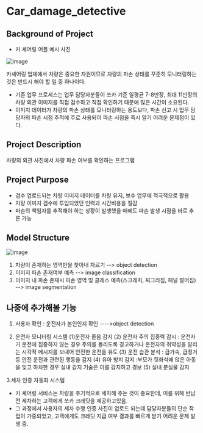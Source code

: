 # Car_damage_detective

## Background of Project
- 카 셰어링 어플 예시 사진

![image](https://user-images.githubusercontent.com/105347300/225243082-34cd3389-3427-44a1-b4f0-f8d7525863d3.png)

카셰어링 업체에서 차량은 중요한 자원이므로 차량의 파손 상태를 꾸준히 모니터링하는 것은 반드시 해야 할 일 중 하나이다.
- 기존 업무 프로세스는 업무 담당자분들이 쏘카 기준 일평균 7-8만장, 최대 11만장의 차량 외관 이미지를 직접 검수하고 직접 확인하기 때문에 많은 시간이 소요된다. 
- 이미지 데이터가 차량의 파손 상태를 모니터링하는 용도보다, 파손 신고 시 업무 담당자의 파손 시점 추적에 주로 사용되어 파손 시점을 즉시 알기 어려운 문제점이 있다.

## Project Description
차량의 외관 사진에서 차량 파손 여부를 확인하는 프로그램

## Project Purpose
- 검수 업로드되는 차량 이미지 데이터를 차량 유지, 보수 업무에 적극적으로 활용
- 차량 이미지 검수에 투입되었던 인력과 시간비용을 절감
- 파손의 책임자를 추적해야 하는 상황이 발생했을 때에도 파손 발생 시점을 바로 추론 가능

## Model Structure
![image](https://user-images.githubusercontent.com/105347300/225243508-a99d5478-bd1f-4f2d-9d1d-9b4fc1bf5a53.png)

1. 차량이 존재하는 영역만을 찾아내 자르기 --> object detection
2. 이미지 파손 존재여부 예측 --> image classification
3. 이미지 내 파손 존재시 파손 영역 및 클래스 예측(스크래치, 찌그러짐, 패널 벌어짐) --> image segmentation

## 나중에 추가해볼 기능
1. 사용자 확인 : 운전자가 본인인지 확인 ---->object detection

2. 운전자 모니터링 시스템
(1)운전자 졸음 감지 
(2) 운전자 주의 집중력 감시 : 운전자가 운전에 집중하지 않는 경우 주의를 돌리도록 경고하거나 운전자의 취약성을 알리는 시각적 메시지를 보내어 안전한 운전을 유도
(3) 운전 습관 분석 : 급가속, 급정거 등 안전 운전과 관련된 행동을 감지
(4) 유아 방치 감지 :부모가 뒷좌석에 앉은 아동을 잊고 하차한 경우 실내 감지 기술은 이를 감지하고 경보
(5) 실내 분실물 감지 

3.세차 인증 자동화 시스템
- 카 셰어링 서비스는  차량을 주기적으로 세차해 주는 것이 중요한데, 이를 위해 반납 전 세차하는 고객에게 쏘카 크레딧을 제공하고있음.
- 그 과정에서 사용자의 세차 수행 인증 사진이 업로드 되는데 담당자분들의 단순 작업이 가중되었고, 고객에게도 크레딧 지급 여부 결과를 빠르게 받기 어려운 문제 발생 중.
